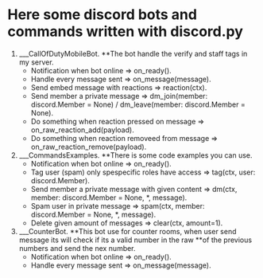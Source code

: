 # Here some discord bots and commands written with discord.py

1. ___CallOfDutyMobileBot.
     **The bot handle the verify and staff tags in my server.
    - Notification when bot online => on_ready().
    - Handle every message sent => on_message(message).
    - Send embed message with reactions => reaction(ctx).
    - Send member a private message => dm_join(member: discord.Member = None) / dm_leave(member: discord.Member = None).
    - Do something when reaction pressed on message => on_raw_reaction_add(payload).
    - Do something when reaction removeed from message => on_raw_reaction_remove(payload).
2. ___CommandsExamples.
    **There is some code examples you can use.
    - Notification when bot online => on_ready().
    - Tag user (spam) only spespecific roles have access => tag(ctx, user: discord.Member).
    - Send member a private message with given content => dm(ctx, member: discord.Member = None, *, message).
    - Spam user in private message => spam(ctx, member: discord.Member = None, *, message).
    - Delete given amount of messages => clear(ctx, amount=1).
3. ___CounterBot.
    **This bot use for counter rooms, when user send message its will check if its a valid number in the raw
    **of the previous numbers and send the nex number.
    - Notification when bot online => on_ready().
    - Handle every message sent => on_message(message).
